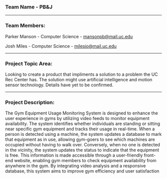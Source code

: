 ### Team Name - PB&J
---
 
### Team Members:
Parker Manson - Computer Science - mansonpb@mail.uc.edu

Josh Miles - Computer Science - milesjo@mail.uc.edu

---

### Project Topic Area: 

Looking to create a product that impliments a solution to a problem the UC Rec Center has.  The solution might use artificial intelligence and motion sensor technology.  Details have yet to be confirmed.

---

### Project Description:

The Gym Equipment Usage Monitoring System is designed to enhance the user experience in gyms by utilizing video feeds to monitor equipment availability. The system identifies whether individuals are standing or sitting near specific gym equipment and tracks their usage in real-time. When a person is detected using a machine, the system updates a database to mark that equipment as in use, allowing gym-goers to see which machines are occupied without having to walk over. Conversely, when no one is detected in the vicinity, the system updates the status to indicate that the equipment is free. This information is made accessible through a user-friendly front-end website, enabling gym members to check equipment availability from anywhere in the gym. By integrating video analysis and a responsive database, this system aims to improve gym efficiency and user satisfaction
